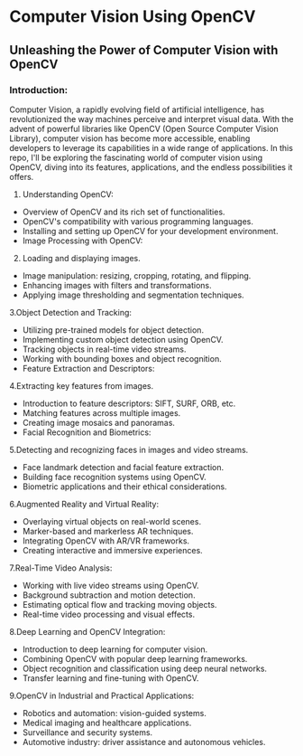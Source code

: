 # Computer Vision Using OpenCV


## Unleashing the Power of Computer Vision with OpenCV

### Introduction:
Computer Vision, a rapidly evolving field of artificial intelligence, has revolutionized the way machines perceive and interpret visual data. With the advent of powerful libraries like OpenCV (Open Source Computer Vision Library), computer vision has become more accessible, enabling developers to leverage its capabilities in a wide range of applications. In this repo, I'll be exploring the fascinating world of computer vision using OpenCV, diving into its features, applications, and the endless possibilities it offers.

1. Understanding OpenCV:

- Overview of OpenCV and its rich set of functionalities.
- OpenCV's compatibility with various programming languages.
- Installing and setting up OpenCV for your development environment.
- Image Processing with OpenCV:

2. Loading and displaying images.
- Image manipulation: resizing, cropping, rotating, and flipping.
- Enhancing images with filters and transformations.
- Applying image thresholding and segmentation techniques.

3.Object Detection and Tracking:

- Utilizing pre-trained models for object detection.
- Implementing custom object detection using OpenCV.
- Tracking objects in real-time video streams.
- Working with bounding boxes and object recognition.
- Feature Extraction and Descriptors:

4.Extracting key features from images.
- Introduction to feature descriptors: SIFT, SURF, ORB, etc.
- Matching features across multiple images.
- Creating image mosaics and panoramas.
- Facial Recognition and Biometrics:

5.Detecting and recognizing faces in images and video streams.
- Face landmark detection and facial feature extraction.
- Building face recognition systems using OpenCV.
- Biometric applications and their ethical considerations.

6.Augmented Reality and Virtual Reality:

- Overlaying virtual objects on real-world scenes.
- Marker-based and markerless AR techniques.
- Integrating OpenCV with AR/VR frameworks.
- Creating interactive and immersive experiences.

7.Real-Time Video Analysis:

- Working with live video streams using OpenCV.
- Background subtraction and motion detection.
- Estimating optical flow and tracking moving objects.
- Real-time video processing and visual effects.

8.Deep Learning and OpenCV Integration:

- Introduction to deep learning for computer vision.
- Combining OpenCV with popular deep learning frameworks.
- Object recognition and classification using deep neural networks.
- Transfer learning and fine-tuning with OpenCV.

9.OpenCV in Industrial and Practical Applications:

- Robotics and automation: vision-guided systems.
- Medical imaging and healthcare applications.
- Surveillance and security systems.
- Automotive industry: driver assistance and autonomous vehicles.

